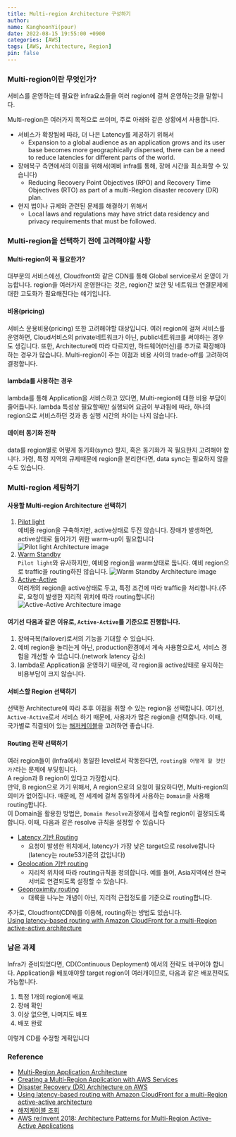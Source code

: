 ```yaml
---
title: Multi-region Architecture 구성하기
author:
name: KanghoonYi(pour)
date: 2022-08-15 19:55:00 +0900
categories: [AWS]
tags: [AWS, Architecture, Region]
pin: false
---
```


### Multi-region이란 무엇인가?
서비스를 운영하는데 필요한 infra요소들을 여러 region에 걸쳐 운영하는것을 말합니다.

Multi-region은 여러가지 목적으로 쓰이며, 주로 아래와 같은 상황에서 사용합니다.
- 서비스가 확장됨에 따라, 더 나은 Latency를 제공하기 위해서
  - Expansion to a global audience as an application grows and its user base becomes more geographically dispersed, there can be a need to reduce latencies for different parts of the world.
- 장애복구 측면에서의 이점을 위해서(예비 infra를 통해, 장애 시간을 최소화할 수 있습니다)
  - Reducing Recovery Point Objectives (RPO) and Recovery Time Objectives (RTO) as part of a multi-Region disaster recovery (DR) plan.
- 현지 법이나 규제와 관련된 문제를 해결하기 위해서
  - Local laws and regulations may have strict data residency and privacy requirements that must be followed.

### Multi-region을 선택하기 전에 고려해야할 사항
#### Multi-region이 꼭 필요한가?
대부분의 서비스에선, Cloudfront와 같은 CDN를 통해 Global service로서 운영이 가능합니다. region을 여러가지 운영한다는 것은, region간 보안 및 네트워크 연결문제에 대한 고도화가 필요해진다는 얘기입니다.

#### 비용(pricing)
서비스 운용비용(pricing) 또한 고려해야할 대상입니다. 여러 region에 걸쳐 서비스를 운영하면, Cloud서비스의 private네트워크가 아닌, public네트워크를 써야하는 경우도 생깁니다.
또한, Architecture에 따라 다르지만, 하드웨어(머신)를 추가로 확장해야하는 경우가 많습니다.
Multi-region이 주는 이점과 비용 사이의 trade-off를 고려하여 결정합니다.

#### lambda를 사용하는 경우
lambda를 통해 Application을 서비스하고 있다면, Multi-region에 대한 비용 부담이 줄어듭니다. lambda 특성상 필요할때만 실행되어 요금이 부과됨에 따라, 하나의 region으로 서비스하던 것과 총 실행 시간의 차이는 나지 않습니다.

#### 데이터 동기화 전략
data를 region별로 어떻게 동기화(sync) 할지, 혹은 동기화가 꼭 필요한지 고려해야 합니다. 가령, 특정 지역의 규제때문에 region을 분리한다면, data sync는 필요하지 않을수도 있습니다. 

### Multi-region 세팅하기
#### 사용할 Multi-region Architecture 선택하기
1. [Pilot light](https://aws.amazon.com/blogs/architecture/disaster-recovery-dr-architecture-on-aws-part-iii-pilot-light-and-warm-standby/)  
   예비용 region을 구축하지만, active상태로 두진 않습니다. 장애가 발생하면, active상태로 들어가기 위한 warm-up이 필요합니다
   ![Pilot light Architecture image](https://d2908q01vomqb2.cloudfront.net/fc074d501302eb2b93e2554793fcaf50b3bf7291/2021/05/13/Figure-2.-Pilot-light-DR-strategy.png)
2. [Warm Standby](https://aws.amazon.com/blogs/architecture/disaster-recovery-dr-architecture-on-aws-part-iii-pilot-light-and-warm-standby/)  
   `Pilot light`와 유사하지만, 예비용 region을 warm상태로 둡니다. 예비 region으로 traffic을 routing하진 않습니다.
   ![Warm Standby Architecture image](https://d2908q01vomqb2.cloudfront.net/fc074d501302eb2b93e2554793fcaf50b3bf7291/2021/05/13/Figure-3.-Warm-standby-DR-strategy.png)
3. [Active-Active](https://aws.amazon.com/blogs/architecture/disaster-recovery-dr-architecture-on-aws-part-iv-multi-site-active-active/)  
   여러개의 region을 active상태로 두고, 특정 조건에 따라 traffic을 처리합니다.(주로, 요청이 발생한 지리적 위치에 따라 routing합니다)
   ![Active-Active Architecture image](https://d2908q01vomqb2.cloudfront.net/fc074d501302eb2b93e2554793fcaf50b3bf7291/2021/06/22/Figure-2.-Multi-site-active-active-DR-strategy.png)

#### 여기선 다음과 같은 이유로, `Active-Active`를 기준으로 진행합니다.
1. 장애극복(failover)로서의 기능을 기대할 수 있습니다.
2. 예비 region을 놀리는게 아닌, production환경에서 계속 사용함으로서, 서비스 경험을 개선할 수 있습니다.(network latency 감소)
3. lambda로 Application을 운영하기 때문에, 각 region을 active상태로 유지하는 비용부담이 크지 않습니다.
  
#### 서비스할 Region 선택하기
선택한 Architecture에 따라 추후 이점을 취할 수 있는 region을 선택합니다.
여기선, `Active-Active`로서 서비스 하기 때문에, 사용자가 많은 region을 선택합니다. 이때, 국가별로 직결되어 있는 [해저케이블](https://www.submarinecablemap.com/)을 고려하면 좋습니다.

#### Routing 전략 선택하기
여러 region들이 (Infra에서) 동일한 level로서 작동한다면, `routing을 어떻게 할 것인가?`라는 문제에 부딪힙니다.  
A region과 B region이 있다고 가정합시다.  
만약, B region으로 가기 위해서, A region으로의 요청이 필요하다면, Multi-region의 의미가 없어집니다. 때문에, 전 세계에 걸쳐 동일하게 사용하는 `Domain`을 사용해 routing합니다.  
이 Domain을 활용한 방법은, `Domain Resolve`과정에서 접속할 region이 결정되도록 합니다. 이때, 다음과 같은 resolve 규칙을 설정할 수 있습니다
- [Latency 기반 Routing](https://docs.aws.amazon.com/Route53/latest/DeveloperGuide/routing-policy-latency.html)
  - 요청이 발생한 위치에서, latency가 가장 낮은 target으로 resolve합니다(latency는 route53기준의 값입니다)
- [Geolocation 기반 routing](https://docs.aws.amazon.com/Route53/latest/DeveloperGuide/routing-policy-geo.html)
  - 지리적 위치에 따라 routing규칙을 정의합니다. 예를 들어, Asia지역에선 한국서버로 연결되도록 설정할 수 있습니다.
- [Geoproximity routing](https://docs.aws.amazon.com/Route53/latest/DeveloperGuide/routing-policy-geoproximity.html)
  - 대륙을 나누는 개념이 아닌, 지리적 근접정도를 기준으로 routing합니다.

추가로, Cloudfront(CDN)를 이용해, routing하는 방법도 있습니다.  
[Using latency-based routing with Amazon CloudFront for a multi-Region active-active architecture](https://aws.amazon.com/ko/blogs/networking-and-content-delivery/latency-based-routing-leveraging-amazon-cloudfront-for-a-multi-region-active-active-architecture/)

### 남은 과제
Infra가 준비되었다면, CD(Continuous Deployment) 에서의 전략도 바꾸어야 합니다. Application을 배포애야할 target region이 여러개이므로, 다음과 같은 배포전략도 가능합니다.  
1. 특정 1개의 region에 배포
2. 장애 확인
3. 이상 없으면, 나머지도 배포
4. 배포 완료

이렇게 CD를 수정할 계획입니다

### Reference
- [Multi-Region Application Architecture](https://aws.amazon.com/ko/solutions/implementations/multi-region-application-architecture/)
- [Creating a Multi-Region Application with AWS Services](https://aws.amazon.com/ko/blogs/architecture/creating-a-multi-region-application-with-aws-services-part-1-compute-and-security/)
- [Disaster Recovery (DR) Architecture on AWS](https://aws.amazon.com/blogs/architecture/disaster-recovery-dr-architecture-on-aws-part-iii-pilot-light-and-warm-standby/)
- [Using latency-based routing with Amazon CloudFront for a multi-Region active-active architecture](https://aws.amazon.com/ko/blogs/networking-and-content-delivery/latency-based-routing-leveraging-amazon-cloudfront-for-a-multi-region-active-active-architecture/)
- [해저케이블 조회](https://www.submarinecablemap.com/)
- [AWS re:Invent 2018: Architecture Patterns for Multi-Region Active-Active Applications](https://www.youtube.com/watch?v=2e29I3dA8o4)
